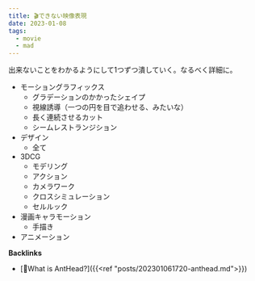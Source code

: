 ```yaml
---
title: 🎬できない映像表現
date: 2023-01-08
tags:
  - movie
  - mad
---
```


出来ないことをわかるようにして1つずつ潰していく。なるべく詳細に。

- モーショングラフィックス
  - グラデーションのかかったシェイプ
  - 視線誘導（一つの円を目で追わせる、みたいな）
  - 長く連続させるカット
  - シームレストランジション
- デザイン
  - 全て
- 3DCG
  - モデリング
  - アクション
  - カメラワーク
  - クロスシミュレーション
  - セルルック
- 漫画キャラモーション
  - 手描き
- アニメーション


**Backlinks**
- [🐜What is AntHead?]({{<ref "posts/202301061720-anthead.md">}})